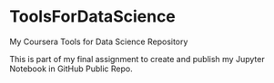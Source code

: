 # ToolsForDataScience
My Coursera Tools for Data Science Repository

This is part of my final assignment to create and publish my Jupyter Notebook in GitHub Public Repo.
